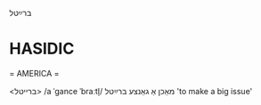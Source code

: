 ברײַטל

HASIDIC
=======
= AMERICA = 

<ברייטל>
/a ˈgance ˈbraːtl̩/ מאַכן אַ גאַנצע ברײַטל 'to make a big issue'